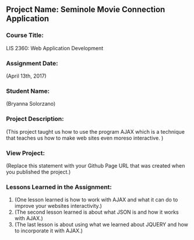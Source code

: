 ## Project Name:  Seminole Movie Connection Application

### Course Title:
LIS 2360:  Web Application Development

### Assignment Date:  
(April 13th, 2017)

### Student Name:  
(Bryanna Solorzano)

### Project Description:
(This project taught us how to use the program AJAX which is a technique that teaches us how to make web sites even moreso interactive. )

### View Project:
(Replace this statement with your Github Page URL that was created when you 
 published the project.)

### Lessons Learned in the Assignment:
1. (One lesson learned is how to work with AJAX and what it can do to improve your websites interactivity.)
2. (The second lesson learned is about what JSON is and how it works with AJAX.)
3. (The last lesson is about using what we learned about JQUERY and how to incorporate it with AJAX.)
